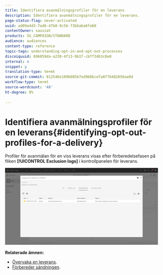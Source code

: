```yaml
---
title: Identifiera avanmälningsprofiler för en leverans
description: Identifiera avanmälningsprofiler för en leverans.
page-status-flag: never-activated
uuid: ad09a4d3-7ad6-47b8-9c56-73bbaba6fa60
contentOwner: sauviat
products: SG_CAMPAIGN/STANDARD
audience: audiences
content-type: reference
topic-tags: understanding-opt-in-and-opt-out-processes
discoiquuid: 896859da-a230-4f13-9b1f-cbff34b3c0e0
internal: n
snippet: y
translation-type: tm+mt
source-git-commit: 012546e109b085b7ed968bcefa8f76482656ae0d
workflow-type: tm+mt
source-wordcount: '48'
ht-degree: 0%

---
```



# Identifiera avanmälningsprofiler för en leverans{#identifying-opt-out-profiles-for-a-delivery}

Profiler för avanmälan för en viss leverans visas efter förberedelsefasen på fliken **[!UICONTROL Exclusion logs]** i kontrollpanelen för leverans.

![](assets/exclusion_blocklisting.png)

**Relaterade ämnen:**

* [Övervaka en leverans](../../sending/using/monitoring-a-delivery.md#exclusion-logs).
* [Förbereder sändningen](../../sending/using/preparing-the-send.md).

